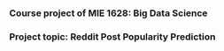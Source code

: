 ### Course project of MIE 1628: Big Data Science
### Project topic: Reddit Post Popularity Prediction
